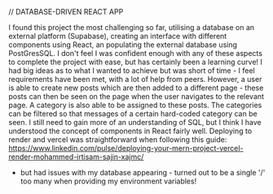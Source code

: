 // DATABASE-DRIVEN REACT APP

I found this project the most challenging so far, utilising a database on an external platform (Supabase), creating an interface with different components using React, an populating the external database using PostGresSQL.
I don't feel I was confident enough with any of these aspects to complete the project with ease, but has certainly been a learning curve! I had big ideas as to what I wanted to achieve but was short of time - I feel requirements have been met, with a lot of help from peers.
However, a user is able to create new posts which are then added to a different page - these posts can then be seen on the page when the user navigates to the relevant page. A category is also able to be assigned to these posts. The categories can be filtered so that messages of a certain hard-coded category can be seen.
I still need to gain more of an understanding of SQL, but I think I have understood the concept of components in React fairly well. 
Deploying to render and vercel was straightforward when following this guide: https://www.linkedin.com/pulse/deploying-your-mern-project-vercel-render-mohammed-irtisam-sajin-xajmc/
- but had issues with my database appearing - turned out to be a single '/' too many when providing my environment variables!